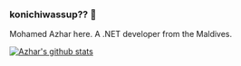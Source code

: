 ### konichiwassup?? 👋
Mohamed Azhar here. A .NET developer from the Maldives.

[![Azhar's github stats](https://github-readme-stats.vercel.app/api?username=mohamed-azhar)](https://github-readme-stats.vercel.app/api?username=mohamed-azhar)
<!--
**mohamed-azhar/mohamed-azhar** is a ✨ _special_ ✨ repository because its `README.md` (this file) appears on your GitHub profile.

Here are some ideas to get you started:

- 🔭 I’m currently working on ...
- 🌱 I’m currently learning ...
- 👯 I’m looking to collaborate on ...
- 🤔 I’m looking for help with ...
- 💬 Ask me about ...
- 📫 How to reach me: ...
- 😄 Pronouns: ...
- ⚡ Fun fact: ...
-->
